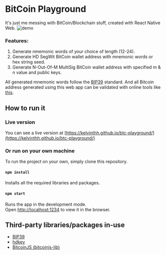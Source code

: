 # BitCoin Playground

It's just me messing with BitCoin/Blockchain stuff, created with React Native Web.
![demo](https://i.imgur.com/zk4soPk.png)
### Features:
1. Generate nmemonic words of your choice of length (12-24).
2. Generate HD SegWit BitCoin wallet address with mnemonic words or hex string seed.
3. Generate N-Out-Of-M MultiSig BitCoin wallet address with specified m & n value and public keys.

All generated mnemonic words follow the [BIP39](https://iancoleman.io/bip39/) standard. And all Bitcoin address generated using this web app can be validated with online tools like [this](https://awebanalysis.com/en/bitcoin-address-validate/).

## How to run it

### Live version

You can see a live version at [https://kelvinthh.github.io/btc-playground/](https://kelvinthh.github.io/btc-playground/)

### Or run on your own machine

To run the project on your own, simply clone this repository.

#### `npm install`

Installs all the required libraries and packages.

#### `npm start`

Runs the app in the development mode.\
Open [http://localhost:1234](http://localhost:1234) to view it in the browser.

## Third-party libraries/packages in-use

* [BIP39](https://github.com/bitcoinjs/bip39)
* [hdkey](https://github.com/cryptocoinjs/hdkey)
* [BitcoinJS (bitcoinjs-lib)](https://github.com/bitcoinjs/bitcoinjs-lib)
